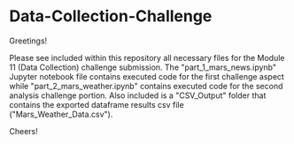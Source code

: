 # Data-Collection-Challenge


Greetings!

Please see included within this repository all necessary files for the Module 11 (Data Collection) challenge submission. The "part_1_mars_news.ipynb" Jupyter notebook file contains executed code for the first challenge aspect while "part_2_mars_weather.ipynb" contains executed code for the second analysis challenge portion. Also included is a "CSV_Output" folder that contains the exported dataframe results csv file ("Mars_Weather_Data.csv").

Cheers!
